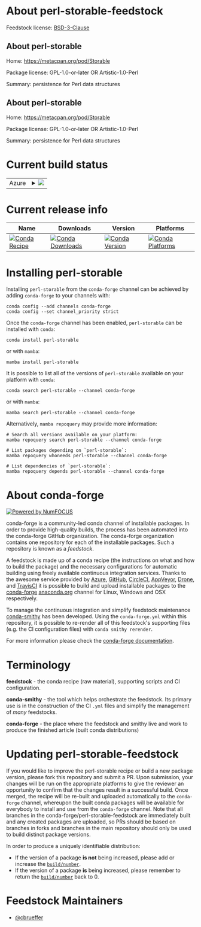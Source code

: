 About perl-storable-feedstock
=============================

Feedstock license: [BSD-3-Clause](https://github.com/conda-forge/perl-storable-feedstock/blob/main/LICENSE.txt)


About perl-storable
-------------------

Home: https://metacpan.org/pod/Storable

Package license: GPL-1.0-or-later OR Artistic-1.0-Perl

Summary: persistence for Perl data structures

About perl-storable
-------------------

Home: https://metacpan.org/pod/Storable

Package license: GPL-1.0-or-later OR Artistic-1.0-Perl

Summary: persistence for Perl data structures

Current build status
====================


<table>
    
  <tr>
    <td>Azure</td>
    <td>
      <details>
        <summary>
          <a href="https://dev.azure.com/conda-forge/feedstock-builds/_build/latest?definitionId=16987&branchName=main">
            <img src="https://dev.azure.com/conda-forge/feedstock-builds/_apis/build/status/perl-storable-feedstock?branchName=main">
          </a>
        </summary>
        <table>
          <thead><tr><th>Variant</th><th>Status</th></tr></thead>
          <tbody><tr>
              <td>linux_64</td>
              <td>
                <a href="https://dev.azure.com/conda-forge/feedstock-builds/_build/latest?definitionId=16987&branchName=main">
                  <img src="https://dev.azure.com/conda-forge/feedstock-builds/_apis/build/status/perl-storable-feedstock?branchName=main&jobName=linux&configuration=linux%20linux_64_" alt="variant">
                </a>
              </td>
            </tr><tr>
              <td>linux_aarch64</td>
              <td>
                <a href="https://dev.azure.com/conda-forge/feedstock-builds/_build/latest?definitionId=16987&branchName=main">
                  <img src="https://dev.azure.com/conda-forge/feedstock-builds/_apis/build/status/perl-storable-feedstock?branchName=main&jobName=linux&configuration=linux%20linux_aarch64_" alt="variant">
                </a>
              </td>
            </tr><tr>
              <td>linux_ppc64le</td>
              <td>
                <a href="https://dev.azure.com/conda-forge/feedstock-builds/_build/latest?definitionId=16987&branchName=main">
                  <img src="https://dev.azure.com/conda-forge/feedstock-builds/_apis/build/status/perl-storable-feedstock?branchName=main&jobName=linux&configuration=linux%20linux_ppc64le_" alt="variant">
                </a>
              </td>
            </tr><tr>
              <td>osx_64</td>
              <td>
                <a href="https://dev.azure.com/conda-forge/feedstock-builds/_build/latest?definitionId=16987&branchName=main">
                  <img src="https://dev.azure.com/conda-forge/feedstock-builds/_apis/build/status/perl-storable-feedstock?branchName=main&jobName=osx&configuration=osx%20osx_64_" alt="variant">
                </a>
              </td>
            </tr>
          </tbody>
        </table>
      </details>
    </td>
  </tr>
</table>

Current release info
====================

| Name | Downloads | Version | Platforms |
| --- | --- | --- | --- |
| [![Conda Recipe](https://img.shields.io/badge/recipe-perl--storable-green.svg)](https://anaconda.org/conda-forge/perl-storable) | [![Conda Downloads](https://img.shields.io/conda/dn/conda-forge/perl-storable.svg)](https://anaconda.org/conda-forge/perl-storable) | [![Conda Version](https://img.shields.io/conda/vn/conda-forge/perl-storable.svg)](https://anaconda.org/conda-forge/perl-storable) | [![Conda Platforms](https://img.shields.io/conda/pn/conda-forge/perl-storable.svg)](https://anaconda.org/conda-forge/perl-storable) |

Installing perl-storable
========================

Installing `perl-storable` from the `conda-forge` channel can be achieved by adding `conda-forge` to your channels with:

```
conda config --add channels conda-forge
conda config --set channel_priority strict
```

Once the `conda-forge` channel has been enabled, `perl-storable` can be installed with `conda`:

```
conda install perl-storable
```

or with `mamba`:

```
mamba install perl-storable
```

It is possible to list all of the versions of `perl-storable` available on your platform with `conda`:

```
conda search perl-storable --channel conda-forge
```

or with `mamba`:

```
mamba search perl-storable --channel conda-forge
```

Alternatively, `mamba repoquery` may provide more information:

```
# Search all versions available on your platform:
mamba repoquery search perl-storable --channel conda-forge

# List packages depending on `perl-storable`:
mamba repoquery whoneeds perl-storable --channel conda-forge

# List dependencies of `perl-storable`:
mamba repoquery depends perl-storable --channel conda-forge
```


About conda-forge
=================

[![Powered by
NumFOCUS](https://img.shields.io/badge/powered%20by-NumFOCUS-orange.svg?style=flat&colorA=E1523D&colorB=007D8A)](https://numfocus.org)

conda-forge is a community-led conda channel of installable packages.
In order to provide high-quality builds, the process has been automated into the
conda-forge GitHub organization. The conda-forge organization contains one repository
for each of the installable packages. Such a repository is known as a *feedstock*.

A feedstock is made up of a conda recipe (the instructions on what and how to build
the package) and the necessary configurations for automatic building using freely
available continuous integration services. Thanks to the awesome service provided by
[Azure](https://azure.microsoft.com/en-us/services/devops/), [GitHub](https://github.com/),
[CircleCI](https://circleci.com/), [AppVeyor](https://www.appveyor.com/),
[Drone](https://cloud.drone.io/welcome), and [TravisCI](https://travis-ci.com/)
it is possible to build and upload installable packages to the
[conda-forge](https://anaconda.org/conda-forge) [anaconda.org](https://anaconda.org/)
channel for Linux, Windows and OSX respectively.

To manage the continuous integration and simplify feedstock maintenance
[conda-smithy](https://github.com/conda-forge/conda-smithy) has been developed.
Using the ``conda-forge.yml`` within this repository, it is possible to re-render all of
this feedstock's supporting files (e.g. the CI configuration files) with ``conda smithy rerender``.

For more information please check the [conda-forge documentation](https://conda-forge.org/docs/).

Terminology
===========

**feedstock** - the conda recipe (raw material), supporting scripts and CI configuration.

**conda-smithy** - the tool which helps orchestrate the feedstock.
                   Its primary use is in the construction of the CI ``.yml`` files
                   and simplify the management of *many* feedstocks.

**conda-forge** - the place where the feedstock and smithy live and work to
                  produce the finished article (built conda distributions)


Updating perl-storable-feedstock
================================

If you would like to improve the perl-storable recipe or build a new
package version, please fork this repository and submit a PR. Upon submission,
your changes will be run on the appropriate platforms to give the reviewer an
opportunity to confirm that the changes result in a successful build. Once
merged, the recipe will be re-built and uploaded automatically to the
`conda-forge` channel, whereupon the built conda packages will be available for
everybody to install and use from the `conda-forge` channel.
Note that all branches in the conda-forge/perl-storable-feedstock are
immediately built and any created packages are uploaded, so PRs should be based
on branches in forks and branches in the main repository should only be used to
build distinct package versions.

In order to produce a uniquely identifiable distribution:
 * If the version of a package **is not** being increased, please add or increase
   the [``build/number``](https://docs.conda.io/projects/conda-build/en/latest/resources/define-metadata.html#build-number-and-string).
 * If the version of a package **is** being increased, please remember to return
   the [``build/number``](https://docs.conda.io/projects/conda-build/en/latest/resources/define-metadata.html#build-number-and-string)
   back to 0.

Feedstock Maintainers
=====================

* [@cbrueffer](https://github.com/cbrueffer/)

